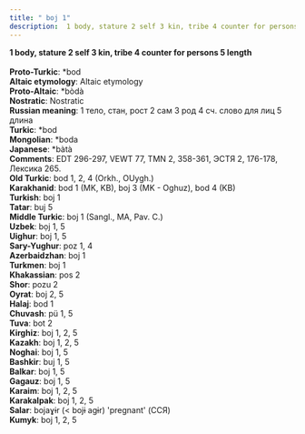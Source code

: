 ```yaml
---
title: " boj 1"
description:  1 body, stature 2 self 3 kin, tribe 4 counter for persons 5 length
---
```

<strong> 1 body, stature 2 self 3 kin, tribe 4 counter for persons 5 length</strong><br><br>
<strong>Proto-Turkic</strong>:  *bod<br>
<strong>Altaic etymology</strong>:  Altaic etymology<br>
<strong> Proto-Altaic</strong>:  *bòdà<br>
<strong>Nostratic</strong>:  Nostratic<br>
<strong>Russian meaning</strong>:  1 тело, стан, рост 2 сам 3 род 4 сч. слово для лиц 5 длина<br>
<strong>Turkic</strong>:  *bod<br>
<strong>Mongolian</strong>:  *boda<br>
<strong>Japanese</strong>:  *bàtà<br>
<strong>Comments</strong>:  EDT 296-297, VEWT 77, TMN 2, 358-361, ЭСТЯ 2, 176-178, Лексика 265.<br>
<strong>Old Turkic</strong>:  bod 1, 2, 4 (Orkh., OUygh.)<br>
<strong>Karakhanid</strong>:  bod 1 (MK, KB), boj 3 (MK - Oghuz), bod 4 (KB)<br>
<strong>Turkish</strong>:  boj 1<br>
<strong>Tatar</strong>:  buj 5<br>
<strong>Middle Turkic</strong>:  boj 1 (Sangl., MA, Pav. C.)<br>
<strong>Uzbek</strong>:  bọj 1, 5<br>
<strong>Uighur</strong>:  boj 1, 5<br>
<strong>Sary-Yughur</strong>:  poz 1, 4<br>
<strong>Azerbaidzhan</strong>:  boj 1<br>
<strong>Turkmen</strong>:  boj 1<br>
<strong>Khakassian</strong>:  pos 2<br>
<strong>Shor</strong>:  pozu 2<br>
<strong>Oyrat</strong>:  boj 2, 5<br>
<strong>Halaj</strong>:  bod 1<br>
<strong>Chuvash</strong>:  pü 1, 5<br>
<strong>Tuva</strong>:  bot 2<br>
<strong>Kirghiz</strong>:  boj 1, 2, 5<br>
<strong>Kazakh</strong>:  boj 1, 2, 5<br>
<strong>Noghai</strong>:  boj 1, 5<br>
<strong>Bashkir</strong>:  buj 1, 5<br>
<strong>Balkar</strong>:  boj 1, 5<br>
<strong>Gagauz</strong>:  boj 1, 5<br>
<strong>Karaim</strong>:  boj 1, 2, 5<br>
<strong>Karakalpak</strong>:  boj 1, 2, 5<br>
<strong>Salar</strong>:  bojaɣɨr (< bojɨ agɨr) 'pregnant' (ССЯ)<br>
<strong>Kumyk</strong>:  boj 1, 2, 5<br>


